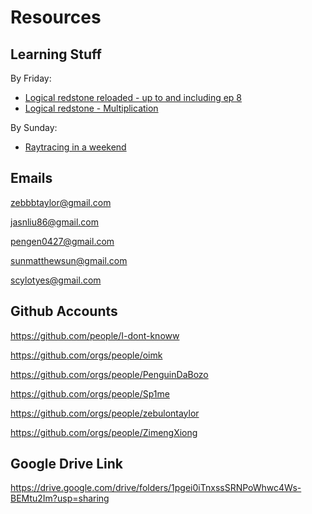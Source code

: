 # Resources

## Learning Stuff
By Friday:
- [Logical redstone reloaded - up to and including ep 8](https://www.youtube.com/watch?v=BH0j4qQORqE&list=PL5LiOvrbVo8keeEWRZVaHfprU4zQTCsV4)
- [Logical redstone - Multiplication](https://www.youtube.com/watch?v=hif-FueLM8M)

By Sunday:
- [Raytracing in a weekend](https://raytracing.github.io/books/RayTracingInOneWeekend.html)

## Emails
zebbbtaylor@gmail.com

jasnliu86@gmail.com

pengen0427@gmail.com

sunmatthewsun@gmail.com

scylotyes@gmail.com

## Github Accounts
https://github.com/people/I-dont-knoww

https://github.com/orgs/people/oimk

https://github.com/orgs/people/PenguinDaBozo

https://github.com/orgs/people/Sp1me

https://github.com/orgs/people/zebulontaylor

https://github.com/orgs/people/ZimengXiong

## Google Drive Link
https://drive.google.com/drive/folders/1pgei0iTnxssSRNPoWhwc4Ws-BEMtu2Im?usp=sharing
